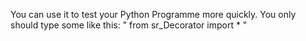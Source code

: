 
You can use it to test your Python Programme more quickly.
You only should type some like this:
"
from sr_Decorator import *
"

